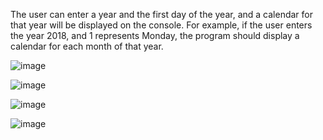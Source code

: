 The user can enter a year and the first day of the year, and a calendar for that year will be displayed on the console. For example, if the user enters the year 2018, and 1 represents Monday, the program should display a calendar for each month of that year.

![image](https://github.com/user-attachments/assets/b7698e6f-554b-4540-8b5e-3109d88e3515)

![image](https://github.com/user-attachments/assets/587e834c-1b40-44fd-8687-a3ec4d59131b)

![image](https://github.com/user-attachments/assets/c9ce4347-c008-4697-a373-e8fb43b8bfe9)

![image](https://github.com/user-attachments/assets/ef4dbf1c-7590-43a6-8eaf-bffa5ba82a09)
